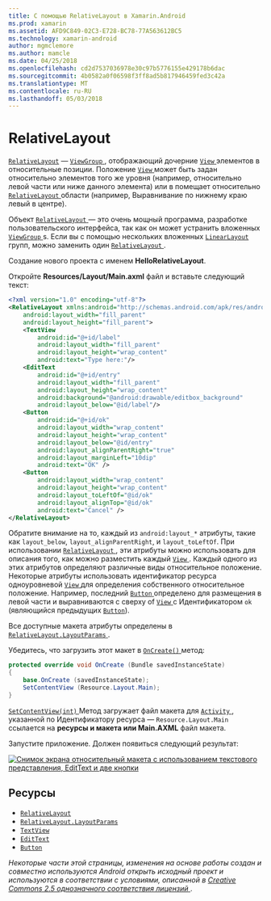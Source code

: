 ```yaml
---
title: С помощью RelativeLayout в Xamarin.Android
ms.prod: xamarin
ms.assetid: AFD9C849-02C3-E728-BC78-77A563612BC5
ms.technology: xamarin-android
author: mgmclemore
ms.author: mamcle
ms.date: 04/25/2018
ms.openlocfilehash: cd2d7537036978e30c97b5776155e429178b6dac
ms.sourcegitcommit: 4b0582a0f06598f3ff8ad5b817946459fed3c42a
ms.translationtype: MT
ms.contentlocale: ru-RU
ms.lasthandoff: 05/03/2018
---
```

# <a name="relativelayout"></a>RelativeLayout

[`RelativeLayout`](https://developer.xamarin.com/api/type/Android.Widget.RelativeLayout/) — [ `ViewGroup` ](https://developer.xamarin.com/api/type/Android.Views.ViewGroup/) , отображающий дочерние [ `View` ](https://developer.xamarin.com/api/type/Android.Views.View/) элементов в относительные позиции. Положение [ `View` ](https://developer.xamarin.com/api/type/Android.Views.View/) может быть задан относительно элементов того же уровня (например, относительно левой части или ниже данного элемента) или в помещает относительно [ `RelativeLayout` ](https://developer.xamarin.com/api/type/Android.Widget.RelativeLayout/) области (например, Выравнивание по нижнему краю левый в центре).

Объект [ `RelativeLayout` ](https://developer.xamarin.com/api/type/Android.Widget.RelativeLayout/) — это очень мощный программа, разработке пользовательского интерфейса, так как он может устранить вложенных [ `ViewGroup` ](https://developer.xamarin.com/api/type/Android.Views.ViewGroup/)s. Если вы с помощью нескольких вложенных [ `LinearLayout` ](https://developer.xamarin.com/api/type/Android.Widget.LinearLayout/) групп, можно заменить один [ `RelativeLayout` ](https://developer.xamarin.com/api/type/Android.Widget.RelativeLayout/).

Создание нового проекта с именем **HelloRelativeLayout**.

Откройте **Resources/Layout/Main.axml** файл и вставьте следующий текст:

```xml
<?xml version="1.0" encoding="utf-8"?>
<RelativeLayout xmlns:android="http://schemas.android.com/apk/res/android"
    android:layout_width="fill_parent"
    android:layout_height="fill_parent">
    <TextView
        android:id="@+id/label"
        android:layout_width="fill_parent"
        android:layout_height="wrap_content"
        android:text="Type here:"/>
    <EditText
        android:id="@+id/entry"
        android:layout_width="fill_parent"
        android:layout_height="wrap_content"
        android:background="@android:drawable/editbox_background"
        android:layout_below="@id/label"/>
    <Button
        android:id="@+id/ok"
        android:layout_width="wrap_content"
        android:layout_height="wrap_content"
        android:layout_below="@id/entry"
        android:layout_alignParentRight="true"
        android:layout_marginLeft="10dip"
        android:text="OK" />
    <Button
        android:layout_width="wrap_content"
        android:layout_height="wrap_content"
        android:layout_toLeftOf="@id/ok"
        android:layout_alignTop="@id/ok"
        android:text="Cancel" />
</RelativeLayout>
```

Обратите внимание на то, каждый из `android:layout_*` атрибуты, такие как `layout_below`, `layout_alignParentRight`, и `layout_toLeftOf`.
При использовании [ `RelativeLayout` ](https://developer.xamarin.com/api/type/Android.Widget.RelativeLayout/), эти атрибуты можно использовать для описания того, как можно разместить каждый [ `View` ](https://developer.xamarin.com/api/type/Android.Views.View/). Каждый одного из этих атрибутов определяют различные виды относительное положение. Некоторые атрибуты использовать идентификатор ресурса одноуровневой [ `View` ](https://developer.xamarin.com/api/type/Android.Views.View/) для определения собственного относительное положение. Например, последний [ `Button` ](https://developer.xamarin.com/api/type/Android.Widget.Button/) определено для размещения в левой части и выравниваются с сверху of [ `View` ](https://developer.xamarin.com/api/type/Android.Views.View/) с Идентификатором `ok` (являющийся предыдущих [`Button`](https://developer.xamarin.com/api/type/Android.Widget.Button/)).

Все доступные макета атрибуты определены в [ `RelativeLayout.LayoutParams` ](https://developer.xamarin.com/api/type/Android.Widget.RelativeLayout+LayoutParams/).

Убедитесь, что загрузить этот макет в [ `OnCreate()` ](https://developer.xamarin.com/api/member/Android.App.Activity.OnCreate/p/Android.OS.Bundle/) метод:

```csharp
protected override void OnCreate (Bundle savedInstanceState)
{
    base.OnCreate (savedInstanceState);
    SetContentView (Resource.Layout.Main);
}
```

[ `SetContentView(int)` ](https://developer.xamarin.com/api/member/Android.App.Activity.SetContentView/p/System.Int32/) Метод загружает файл макета для [ `Activity` ](https://developer.xamarin.com/api/type/Android.App.Activity/), указанной по Идентификатору ресурса &mdash; `Resource.Layout.Main` ссылается на **ресурсы и макета или Main.AXML** файл макета.

Запустите приложение. Должен появиться следующий результат:

[![Снимок экрана относительный макета с использованием текстового представления, EditText и две кнопки](relative-layout-images/helloviews2.png)](relative-layout-images/helloviews2.png#lightbox)


## <a name="resources"></a>Ресурсы

-   [`RelativeLayout`](https://developer.xamarin.com/api/type/Android.Widget.RelativeLayout/)
-   [`RelativeLayout.LayoutParams`](https://developer.xamarin.com/api/type/Android.Widget.RelativeLayout+LayoutParams/)
-   [`TextView`](https://developer.xamarin.com/api/type/Android.Widget.TextView/)
-   [`EditText`](https://developer.xamarin.com/api/type/Android.Widget.EditText/)
-   [`Button`](https://developer.xamarin.com/api/type/Android.Widget.Button/)


*Некоторые части этой страницы, изменения на основе работы создан и совместно используются Android открыть исходный проект и используются в соответствии с условиями, описанной в*
[*Creative Commons 2.5 однозначного соответствия лицензий* ](http://creativecommons.org/licenses/by/2.5/).
